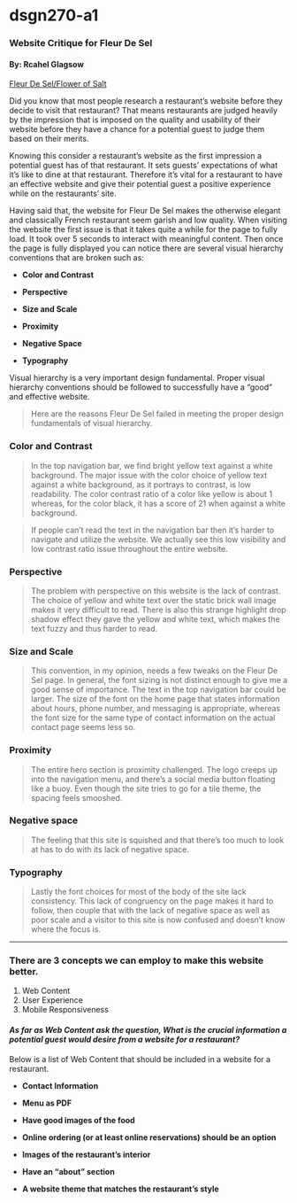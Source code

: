 # dsgn270-a1

### Website Critique for Fleur De Sel

#### By: Rcahel Glagsow 

[Fleur De Sel/Flower of Salt ](https://www.fleurdeselbrasserie.com)




Did you know that most people research a restaurant’s website before they decide to visit that restaurant? That means restaurants are judged heavily by the impression that is imposed on the quality and usability of their website before they have a chance for a potential guest to judge them based on their merits. 


Knowing this consider a restaurant’s website as the first impression a potential guest has of that restaurant. It sets guests’ expectations of what it’s like to dine at that restaurant. Therefore it’s vital for a restaurant to have an effective website and give their potential guest a positive experience while on the restaurants’ site. 


Having said that, the website for Fleur De Sel makes the otherwise elegant and classically French restaurant seem garish and low quality. When visiting the website the first issue is that it takes quite a while for the page to fully load. It took over 5 seconds to interact with meaningful content. Then once the page is fully displayed you can notice there are several visual hierarchy conventions that are broken such as:


* __Color and Contrast__ 

* __Perspective__

* __Size and Scale__

* __Proximity__

* __Negative Space__

* __Typography__


Visual hierarchy is a very important design fundamental. Proper visual hierarchy conventions should be followed to successfully have a “good” and effective website. 


> Here are the reasons Fleur De Sel failed in meeting the proper design fundamentals of visual hierarchy. 

### Color and Contrast


> In the top navigation bar, we find bright yellow text against a white background. The major issue with the color choice of yellow text against a white background, as it portrays to contrast, is low readability. The color contrast ratio of a color like yellow is about 1 whereas, for the color black, it has a score of 21 when against a white background. 

> If people can’t read the text in the navigation bar then it’s harder to navigate and utilize the website.  We actually see this low visibility and low contrast ratio issue throughout the entire website.


### Perspective 


> The problem with perspective on this website is the lack of contrast. The choice of yellow and white text over the static brick wall image makes it very difficult to read. There is also this strange highlight drop shadow effect they gave the yellow and white text, which makes the text fuzzy and thus harder to read.  


### Size and Scale


> This convention, in my opinion, needs a few tweaks on the Fleur De Sel page. In general, the font sizing is not distinct enough to give me a good sense of importance. The text in the top navigation bar could be larger. The size of the font on the home page that states information about hours, phone number, and messaging is appropriate, whereas the font size for the same type of contact information on the actual contact page seems less so. 


### Proximity  


> The entire hero section is proximity challenged. The logo creeps up into the navigation menu, and there’s a social media button floating like a buoy. Even though the site tries to go for a tile theme, the spacing feels smooshed. 


### Negative space 


> The feeling that this site is squished and that there’s too much to look at has to do with its lack of negative space. 


### Typography 


> Lastly the font choices for most of the body of the site lack consistency. This lack of congruency on the page makes it hard to follow, then couple that with the lack of negative space as well as poor scale and a visitor to this site is now confused and doesn’t know where the focus is. 

------
### **There are 3 concepts we can employ to make this website better.**

<ol>
<li>Web Content</li> 

<li>User Experience</li>

<li>Mobile Responsiveness</li>
</ol>


#### _As far as Web Content ask the question, What is the crucial information a potential guest would desire from a website for a restaurant?_

Below is a list of Web Content that should be included in a website for a restaurant.


*  __Contact Information__



* __Menu as PDF__

  

* __Have good images of the food__



* __Online ordering (or at least online reservations) should be an option__



* __Images of the restaurant’s interior__



* __Have an “about” section__


* __A website theme that matches the restaurant’s style__

